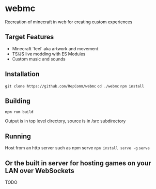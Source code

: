# webmc

Recreation of minecraft in web for creating custom experiences

## Target Features
- Minecraft 'feel' aka artwork and movement
- TS/JS live modding with ES Modules
- Custom music and sounds

## Installation
`git clone https://github.com/RepComm/webmc`
`cd ./webmc`
`npm install`

## Building
`npm run build`

Output is in top level directory, source is in /src subdirectory

## Running

Host from an http server such as npm serve
`npm install serve -g`
`serve`

## Or the built in server for hosting games on your LAN over WebSockets
TODO


